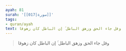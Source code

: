 ```yaml
---
ayah: 81
surah: '[[017|سورة]]'
tags:
- quran/ayah
text: وقل جاء الحق وزهق الباطل ۚ إن الباطل كان زهوقا
---
```

> وقل جاء الحق وزهق الباطل ۚ إن الباطل كان زهوقا
